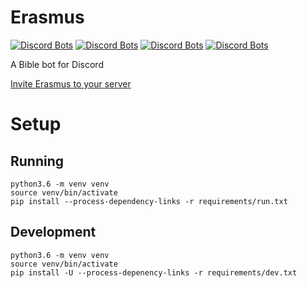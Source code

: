# Erasmus

[![Discord Bots](https://discordbots.org/api/widget/status/349394562336292876.svg?noavatar=true)](https://discordbots.org/bot/349394562336292876) [![Discord Bots](https://discordbots.org/api/widget/servers/349394562336292876.svg?noavatar=true)](https://discordbots.org/bot/349394562336292876) [![Discord Bots](https://discordbots.org/api/widget/upvotes/349394562336292876.svg?noavatar=true)](https://discordbots.org/bot/349394562336292876) [![Discord Bots](https://discordbots.org/api/widget/lib/349394562336292876.svg?noavatar=true)](https://discordbots.org/bot/349394562336292876)

A Bible bot for Discord

[Invite Erasmus to your server](https://discordapp.com/oauth2/authorize?client_id=349394562336292876&scope=bot&permissions=379968)

# Setup

## Running

```
python3.6 -m venv venv
source venv/bin/activate
pip install --process-dependency-links -r requirements/run.txt
```

## Development

```
python3.6 -m venv venv
source venv/bin/activate
pip install -U --process-depenency-links -r requirements/dev.txt
```
